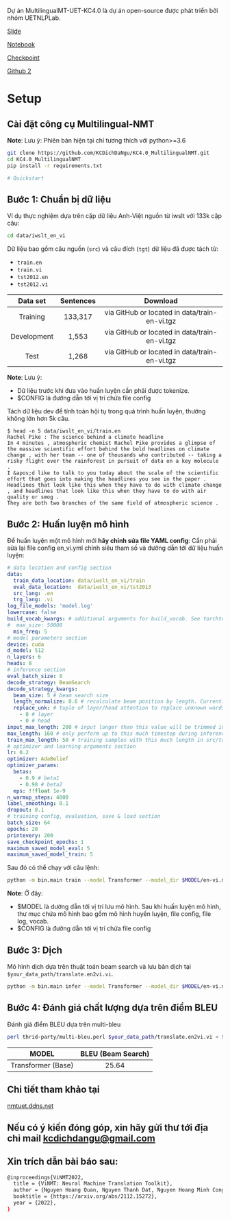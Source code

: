 Dự án MultilingualMT-UET-KC4.0 là dự án open-source được phát triển bởi nhóm UETNLPLab.

[Slide](https://www.canva.com/design/DAGnfjkGtUA/m6DD-MbXEiyi3jsPBn3Msw/edit?utm_content=DAGnfjkGtUA&utm_campaign=designshare&utm_medium=link2&utm_source=sharebutton)

[Notebook](https://colab.research.google.com/drive/1gxz5bQ5JlpL2xwd2mYcC0ocyMw462P4a)

[Checkpoint](https://drive.google.com/drive/folders/1n4lHPPkLAqVqFRaue0i4oZNr_3cAOHIe)

[Github 2](https://github.com/Tienbruse/Lo-Vi-NMT)

# Setup
## Cài đặt công cụ Multilingual-NMT

**Note**:
Lưu ý:
Phiên bản hiện tại chỉ tương thích với python>=3.6
```bash
git clone https://github.com/KCDichDaNgu/KC4.0_MultilingualNMT.git
cd KC4.0_MultilingualNMT
pip install -r requirements.txt

# Quickstart

```

## Bước 1: Chuẩn bị dữ liệu

Ví dụ thực nghiệm dựa trên cặp dữ liệu Anh-Việt nguồn từ iwslt với 133k cặp câu:

```bash
cd data/iwslt_en_vi
```

Dữ liệu bao gồm câu nguồn (`src`) và câu đích (`tgt`) dữ liệu đã được tách từ:

* `train.en`
* `train.vi`
* `tst2012.en`
* `tst2012.vi`

| Data set    | Sentences  |                    Download                   |
| :---------: | :--------: | :-------------------------------------------: |
| Training    | 133,317    | via GitHub or located in data/train-en-vi.tgz |
| Development | 1,553      | via GitHub or located in data/train-en-vi.tgz |
| Test        | 1,268      | via GitHub or located in data/train-en-vi.tgz |


**Note**:
Lưu ý:
- Dữ liệu trước khi đưa vào huấn luyện cần phải được tokenize. 
- $CONFIG là đường dẫn tới vị trí chứa file config

Tách dữ liệu dev để tính toán hội tụ trong quá trình huấn luyện, thường không lớn hơn 5k câu.

```text
$ head -n 5 data/iwslt_en_vi/train.en
Rachel Pike : The science behind a climate headline
In 4 minutes , atmospheric chemist Rachel Pike provides a glimpse of the massive scientific effort behind the bold headlines on climate change , with her team -- one of thousands who contributed -- taking a risky flight over the rainforest in pursuit of data on a key molecule .
I &apos;d like to talk to you today about the scale of the scientific effort that goes into making the headlines you see in the paper .
Headlines that look like this when they have to do with climate change , and headlines that look like this when they have to do with air quality or smog .
They are both two branches of the same field of atmospheric science .
```

## Bước 2: Huấn luyện mô hình

Để huấn luyện một mô hình mới **hãy chỉnh sửa file YAML config**:
Cần phải sửa lại file config en_vi.yml chỉnh siêu tham số và đường dẫn tới dữ liệu huấn luyện:

```yaml
# data location and config section
data:
  train_data_location: data/iwslt_en_vi/train
  eval_data_location:  data/iwslt_en_vi/tst2013
  src_lang: .en 
  trg_lang: .vi 
log_file_models: 'model.log'
lowercase: false
build_vocab_kwargs: # additional arguments for build_vocab. See torchtext.vocab.Vocab for mode details
#  max_size: 50000
  min_freq: 5
# model parameters section
device: cuda
d_model: 512
n_layers: 6
heads: 8
# inference section
eval_batch_size: 8
decode_strategy: BeamSearch
decode_strategy_kwargs:
  beam_size: 5 # beam search size
  length_normalize: 0.6 # recalculate beam position by length. Currently only work in default BeamSearch
  replace_unk: # tuple of layer/head attention to replace unknown words
    - 0 # layer
    - 0 # head
input_max_length: 200 # input longer than this value will be trimmed in inference. Note that this values are to be used during cached PE, hence, validation set with more than this much tokens will call a warning for the trimming.
max_length: 160 # only perform up to this much timestep during inference
train_max_length: 50 # training samples with this much length in src/trg will be discarded
# optimizer and learning arguments section
lr: 0.2
optimizer: AdaBelief
optimizer_params:
  betas:
    - 0.9 # beta1
    - 0.98 # beta2
  eps: !!float 1e-9
n_warmup_steps: 4000
label_smoothing: 0.1
dropout: 0.1
# training config, evaluation, save & load section
batch_size: 64
epochs: 20
printevery: 200
save_checkpoint_epochs: 1
maximum_saved_model_eval: 5
maximum_saved_model_train: 5

```

Sau đó có thể chạy với câu lệnh:

```bash
python -m bin.main train --model Transformer --model_dir $MODEL/en-vi.model --config $CONFIG/en_vi.yml
```

**Note**:
Ở đây:
- $MODEL là dường dẫn tới vị trí lưu mô hình. Sau khi huấn luyện mô hình, thư mục chứa mô hình bao gồm mô hình huyến luyện, file config, file log, vocab.
- $CONFIG là đường dẫn tới vị trí chứa file config

## Bước 3: Dịch 

Mô hình dịch dựa trên thuật toán beam search và lưu bản dịch tại `$your_data_path/translate.en2vi.vi`.

```bash
python -m bin.main infer --model Transformer --model_dir $MODEL/en-vi.model --features_file $your_data_path/tst2012.en --predictions_file $your_data_path/translate.en2vi.vi
```

## Bước 4: Đánh giá chất lượng dựa trên điểm BLEU

Đánh giá điểm BLEU dựa trên multi-bleu

```bash
perl thrid-party/multi-bleu.perl $your_data_path/translate.en2vi.vi < $your_data_path/tst2012.vi
```

|        MODEL       | BLEU (Beam Search) |
| :-----------------:| :----------------: |
| Transformer (Base) |        25.64       |


## Chi tiết tham khảo tại 
[nmtuet.ddns.net](http://nmtuet.ddns.net:1190/)

## Nếu có ý kiến đóng góp, xin hãy gửi thư tới địa chỉ mail kcdichdangu@gmail.com

## Xin trích dẫn bài báo sau:
```bash
@inproceedings{ViNMT2022,
  title = {ViNMT: Neural Machine Translation Toolkit},
  author = {Nguyen Hoang Quan, Nguyen Thanh Dat, Nguyen Hoang Minh Cong, Nguyen Van Vinh, Ngo Thi Vinh, Nguyen Phuong Thai, Tran Hong Viet},
  booktitle = {https://arxiv.org/abs/2112.15272},
  year = {2022},
}
```
